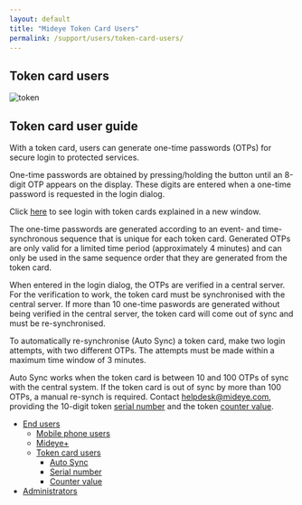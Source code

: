 ```yaml
---
layout: default
title: "Mideye Token Card Users"
permalink: /support/users/token-card-users/
---
```


<div class="container" id="content-wrapper">
    <section id="content" class="main">
        <div class="row">
            <div class="breadcrumbs span12">
            </div> <!-- /.span12 -->
            <div class="span12">
            </div>
            <div class="span9">
                <h1>Token card users</h1>
                <div class="entry-content">
                    <p><img loading="lazy" class="size-thumbnail wp-image-264 alignleft"
                            src=" /assets/images/support/token-150x150.png" alt="token" width="150" height="150"
                            srcset=" /assets/images/support/token-150x150.png 150w,  /assets/images/support/token-300x300.png 300w,  /assets/images/support/token.png 400w"
                            sizes="(max-width: 150px) 100vw, 150px"></p>
                    <h2>Token card user guide</h2>
                    <p>With a token card, users can generate one-time passwords (OTPs) for secure login to protected
                        services.</p>
                    <p>One-time passwords are obtained by pressing/holding the button until an 8-digit OTP appears on
                        the display. These digits are entered when a one-time password is requested in the login dialog.
                    </p>
                    <p>Click <a title="Mideye tour" href="/the-tour/#/25" target="_blank" rel="noopener">here</a> to
                        see login with token cards explained in a new window.</p>
                    <p>The one-time passwords are generated according to an event- and time-synchronous sequence that is
                        unique for each token card. Generated OTPs are only valid for a limited time period
                        (approximately 4 minutes) and can only be used in the same sequence order that they are
                        generated from the token card.</p>
                    <p>When entered in the login dialog, the OTPs are verified in a central server. For the verification
                        to work, the token card must be synchronised with the central server. If more than 10 one-time
                        paswords are generated without being verified in the central server, the token card will come
                        out of sync and must be re-synchronised.</p>
                    <p>To automatically re-synchronise (Auto Sync) a token card, make two login attempts, with two
                        different OTPs. The attempts must be made within a maximum time window of 3 minutes.</p>
                    <p>Auto Sync works when the token card is between 10 and 100 OTPs of sync with the central system.
                        If the token card is out of sync by more than 100 OTPs, a manual re-synch is required. Contact
                        <a href="mailto:helpdesk@mideye.com">helpdesk@mideye.com</a>, providing the 10-digit token <a
                            title="Serial number" href="/support/users/token-card-users/serial-number/" target="_blank"
                            rel="noopener">serial number</a> and the token <a title="Counter value"
                            href="/support/users/token-card-users/counter-value/" target="_blank" rel="noopener">counter
                            value</a>.</p>
                </div> <!-- /.entry-content -->
                <div class="faq">
                    <ul class="accordion">
                    </ul>
                </div>
                <div class="faq-extra-content">
                </div>
            </div> <!-- /.span9 -->
            <div class="span3">
                <aside class="sidebar span3">
                    <div class="sidebar-container subnav"> <!-- advanced-sidebar-menu/core-template -->
                        <ul class="child-sidebar-menu">
                            <li class="page_item page-item-182 current_page_ancestor current_page_parent has_children">
                                <a href="/support/users/">End users</a>
                                <ul class="grandchild-sidebar-menu level-0 children">
                                    <li class="page_item page-item-206 has_children"><a
                                            href="/support/users/mobilephone-users/">Mobile phone users</a></li>
                                    <li class="page_item page-item-209 has_children"><a
                                            href="/support/users/mideye/">Mideye+</a></li>
                                    <li class="page_item page-item-211 current_page_item has_children">
                                        <a href="/support/users/token-card-users/" aria-current="page">Token card
                                            users</a>
                                        <ul class="grandchild-sidebar-menu level-1 children">
                                            <li class="page_item page-item-289"><a
                                                    href="/support/users/token-card-users/auto-sync/">Auto Sync</a></li>
                                            <li class="page_item page-item-231"><a
                                                    href="/support/users/token-card-users/serial-number/">Serial
                                                    number</a></li>
                                            <li class="page_item page-item-234"><a
                                                    href="/support/users/token-card-users/counter-value/">Counter
                                                    value</a></li>
                                        </ul>
                                    </li>
                                </ul>
                            </li>
                            <li class="page_item page-item-172 has_children"><a
                                    href="/support/administrators/">Administrators</a></li>
                        </ul>
                        <!-- End .child-sidebar-menu -->
                    </div>
                </aside>
            </div> <!-- /.span3 -->
        </div> <!-- /.row -->
    </section><!-- #content -->
</div>